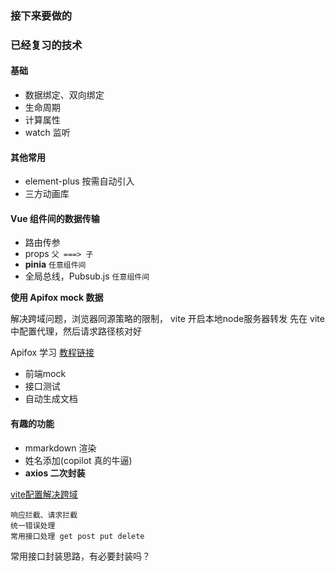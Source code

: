 
### 接下来要做的

### 已经复习的技术

#### 基础

- 数据绑定、双向绑定
- 生命周期
- 计算属性
- watch 监听

#### 其他常用

- element-plus 按需自动引入
- 三方动画库

#### Vue 组件间的数据传输

- 路由传参
- props `父 ===> 子`
- **pinia** `任意组件间`
- 全局总线，Pubsub.js `任意组件间`

**使用 Apifox mock 数据**

解决跨域问题，浏览器同源策略的限制，
vite 开启本地node服务器转发
先在 vite 中配置代理，然后请求路径核对好

Apifox 学习
[教程链接](https://www.bilibili.com/video/BV1ae4y1y7bf)

- 前端mock
- 接口测试
- 自动生成文档

#### 有趣的功能

- mmarkdown 渲染
- 姓名添加(copilot 真的牛逼)
- **axios 二次封装**

[vite配置解决跨域](https://cn.vitejs.dev/config/server-options.html)

```text
响应拦截、请求拦截
统一错误处理
常用接口处理 get post put delete
```

常用接口封装思路，有必要封装吗？
